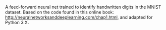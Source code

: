 A feed-forward neural net trained to identify handwritten digits in the MNIST dataset. Based on the code found in this online book: http://neuralnetworksanddeeplearning.com/chap1.html, and adapted for Python 3.X. 
